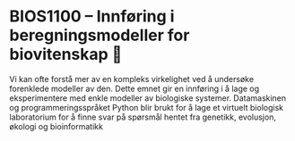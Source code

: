 # BIOS1100 – Innføring i beregningsmodeller for biovitenskap 🧪

Vi kan ofte forstå mer av en kompleks virkelighet ved å undersøke forenklede modeller av den. Dette emnet gir en innføring i å lage og eksperimentere med enkle modeller av biologiske systemer. Datamaskinen og programmeringsspråket Python blir brukt for å lage et virtuelt biologisk laboratorium for å finne svar på spørsmål hentet fra genetikk, evolusjon, økologi og bioinformatikk
